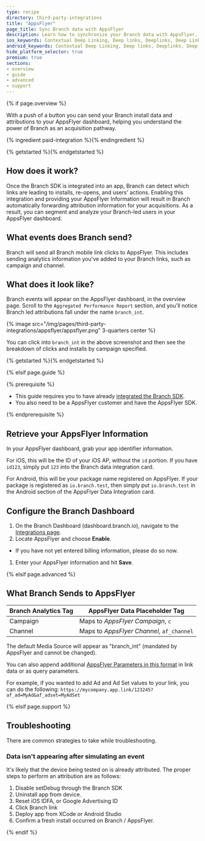 ```yaml
---
type: recipe
directory: third-party-integrations
title: "AppsFlyer"
page_title: Sync Branch data with AppsFlyer
description: Learn how to synchronize your Branch data with AppsFlyer, for example to track in-app events, segment users from Branch installs and calculate LTV.
ios_keywords: Contextual Deep Linking, Deep links, Deeplinks, Deep Linking, Deeplinking, Deferred Deep Linking, Deferred Deeplinking, Google App Indexing, Google App Invites, Apple Universal Links, Apple Spotlight Search, Facebook App Links, AppLinks, Deepviews, Deep views, AppsFlyer, user segmentation, life time value, LTV
android_keywords: Contextual Deep Linking, Deep links, Deeplinks, Deep Linking, Deeplinking, Deferred Deep Linking, Deferred Deeplinking, Google App Indexing, Google App Invites, Apple Universal Links, Apple Spotlight Search, Facebook App Links, AppLinks, Deepviews, Deep views, AppsFlyer, user segmentation, life time value, LTV
hide_platform_selector: true
premium: true
sections:
- overview
- guide
- advanced
- support
---
```


{% if page.overview %}
	
With a push of a button you can send your Branch install data and attributions to your AppsFlyer dashboard, helping you understand the power of Branch as an acquisition pathway.

{% ingredient paid-integration %}{% endingredient %}

{% getstarted %}{% endgetstarted %}

## How does it work?

Once the Branch SDK is integrated into an app, Branch can detect which links are leading to installs, re-opens, and users' actions. Enabling this integration and providing your AppsFlyer Information will result in Branch automatically forwarding attribution information for your acquisitions. As a result, you can segment and analyze your Branch-led users in your AppsFlyer dashboard.

## What events does Branch send?

Branch will send all Branch mobile link clicks to AppsFlyer. This includes sending analytics information you've added to your Branch links, such as campaign and channel. 

## What does it look like?

Branch events will appear on the AppsFlyer dashboard, in the overview page. Scroll to the `Aggregated Performance Report` section, and you'll notice Branch led attributions fall under the name `branch_int`.

{% image src="/img/pages/third-party-integrations/appsflyer/appsflyer.png" 3-quarters center %}

You can click into `branch_int` in the above screenshot and then see the breakdown of clicks and installs by campaign specified.

{% getstarted %}{% endgetstarted %}

{% elsif page.guide %}

{% prerequisite %}

- This guide requires you to have already [integrated the Branch SDK]({{base.url}}/getting-started/sdk-integration-guide).
- You also need to be a AppsFlyer customer and have the AppsFlyer SDK.

{% endprerequisite %}

## Retrieve your AppsFlyer Information

In your AppsFlyer dashboard, grab your app identifier information. 

For iOS, this will be the ID of your iOS AP, without the `id` portion. If you have `id123`, simply put `123` into the Branch data integration card.

For Android, this will be your package name registered on AppsFlyer. If your package is registered as `io.branch.test`, then simply put `io.branch.test` in the Android section of the AppsFlyer Data Integration card.

## Configure the Branch Dashboard

1. On the Branch Dashboard (dashboard.branch.io), navigate to the [Integrations page](https://dashboard.branch.io/integrations).
1. Locate AppsFlyer and choose **Enable**.
  * If you have not yet entered billing information, please do so now.
1. Enter your AppsFlyer information and hit **Save**.

{% elsif page.advanced %}

## What Branch Sends to AppsFlyer

Branch Analytics Tag | AppsFlyer Data Placeholder Tag
--- | ---
Campaign | Maps to _AppsFlyer Campaign_, `c`
Channel | Maps to _AppsFlyer Channel_, `af_channel`

The default Media Source will appear as "branch_int" (mandated by AppsFlyer and cannot be changed).

You can also append additional [AppsFlyer Parameters in this format](https://support.appsflyer.com/hc/en-us/articles/207447163-AppsFlyer-Tracking-Link-Structure-and-Parameters) in link data or as query parameters.

For example, if you wanted to add Ad and Ad Set values to your link, you can do the following:
`https://mycompany.app.link/123245?af_ad=MyAd&af_adset=MyAdSet`

{% elsif page.support %}

## Troubleshooting

There are common strategies to take while troubleshooting.

### Data isn't appearing after simulating an event

It's likely that the device being tested on is already attributed. The proper steps to perform an attribution are as follows:

1. Disable setDebug through the Branch SDK
2. Uninstall app from device.
3. Reset iOS IDFA, or Google Advertising ID
4. Click Branch link
5. Deploy app from XCode or Android Studio
6. Confirm a fresh install occurred on Branch / AppsFlyer. 

{% endif %}